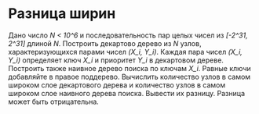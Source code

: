 # Разница ширин
Дано число *N < 10^6* и последовательность пар целых чисел из *[-2^31, 2^31]* 
длиной *N*. Построить декартово дерево из *N* узлов, характеризующихся 
парами чисел *(X_i, Y_i)*. Каждая пара чисел *(X_i, Y_i)* определяет ключ 
*X_i* и приоритет *Y_i* в декартовом дереве. Построить также наивное дерево 
поиска по ключам *X_i*. Равные ключи добавляйте в правое поддерево. 
Вычислить количество узлов в самом широком слое декартового дерева и 
количество узлов в самом широком слое наивного дерева поиска. 
Вывести их разницу. Разница может быть отрицательна.
